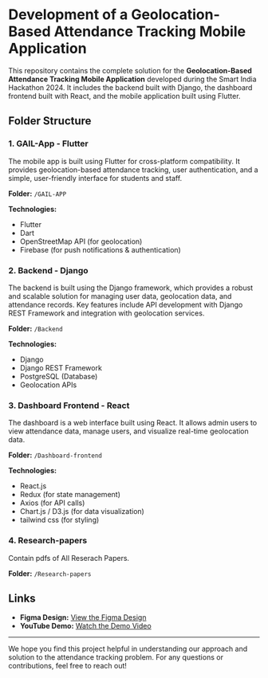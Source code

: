 # Development of a Geolocation-Based Attendance Tracking Mobile Application

This repository contains the complete solution for the **Geolocation-Based Attendance Tracking Mobile Application** developed during the Smart India Hackathon 2024. It includes the backend built with Django, the dashboard frontend built with React, and the mobile application built using Flutter.

## Folder Structure

### 1. GAIL-App - Flutter
The mobile app is built using Flutter for cross-platform compatibility. It provides geolocation-based attendance tracking, user authentication, and a simple, user-friendly interface for students and staff.

**Folder:** `/GAIL-APP`

**Technologies:**
- Flutter
- Dart
- OpenStreetMap API (for geolocation)
- Firebase (for push notifications & authentication)

### 2. Backend - Django
The backend is built using the Django framework, which provides a robust and scalable solution for managing user data, geolocation data, and attendance records. Key features include API development with Django REST Framework and integration with geolocation services.

**Folder:** `/Backend`

**Technologies:**
- Django
- Django REST Framework
- PostgreSQL (Database)
- Geolocation APIs

### 3. Dashboard Frontend - React
The dashboard is a web interface built using React. It allows admin users to view attendance data, manage users, and visualize real-time geolocation data.

**Folder:** `/Dashboard-frontend`

**Technologies:**
- React.js
- Redux (for state management)
- Axios (for API calls)
- Chart.js / D3.js (for data visualization)
- tailwind css (for styling)

### 4. Research-papers
Contain pdfs of All Reserach Papers.

**Folder:** `/Research-papers`


## Links

- **Figma Design:** [View the Figma Design](<https://www.figma.com/design/c3iyMR0wxgZd9j6sNzKdHn/SIH-Gail-India?node-id=0-1&node-type=CANVAS&t=YaMFqfqG7QqiCXtY-0>)
- **YouTube Demo:** [Watch the Demo Video](<https://youtu.be/lpmqvCP0dLg>)

---

We hope you find this project helpful in understanding our approach and solution to the attendance tracking problem. For any questions or contributions, feel free to reach out!
